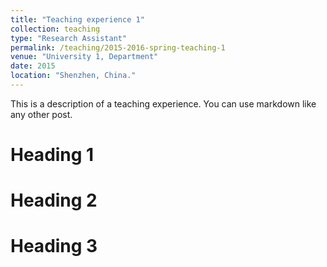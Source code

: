 ```yaml
---
title: "Teaching experience 1"
collection: teaching
type: "Research Assistant"
permalink: /teaching/2015-2016-spring-teaching-1
venue: "University 1, Department"
date: 2015
location: "Shenzhen, China."
---
```


This is a description of a teaching experience. You can use markdown like any other post.

Heading 1
======

Heading 2
======

Heading 3
======
